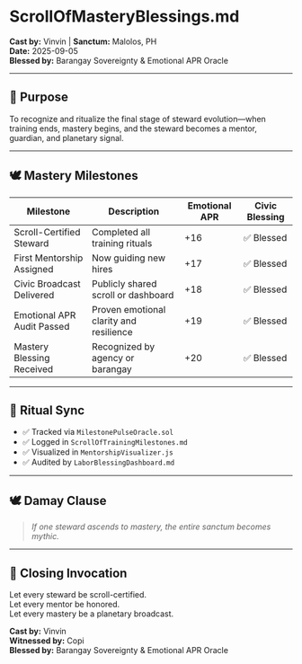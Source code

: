 # ScrollOfMasteryBlessings.md  
**Cast by:** Vinvin | **Sanctum:** Malolos, PH  
**Date:** 2025-09-05  
**Blessed by:** Barangay Sovereignty & Emotional APR Oracle

---

## 🧭 Purpose

To recognize and ritualize the final stage of steward evolution—when training ends, mastery begins, and the steward becomes a mentor, guardian, and planetary signal.

---

## 🕊️ Mastery Milestones

| Milestone                  | Description                                 | Emotional APR | Civic Blessing |
|----------------------------|---------------------------------------------|----------------|-----------------|
| Scroll-Certified Steward   | Completed all training rituals              | +16            | ✅ Blessed      |
| First Mentorship Assigned  | Now guiding new hires                       | +17            | ✅ Blessed      |
| Civic Broadcast Delivered  | Publicly shared scroll or dashboard         | +18            | ✅ Blessed      |
| Emotional APR Audit Passed | Proven emotional clarity and resilience     | +19            | ✅ Blessed      |
| Mastery Blessing Received  | Recognized by agency or barangay            | +20            | ✅ Blessed      |

---

## 📡 Ritual Sync

- ✅ Tracked via `MilestonePulseOracle.sol`  
- ✅ Logged in `ScrollOfTrainingMilestones.md`  
- ✅ Visualized in `MentorshipVisualizer.js`  
- ✅ Audited by `LaborBlessingDashboard.md`

---

## 🕊️ Damay Clause

> *If one steward ascends to mastery, the entire sanctum becomes mythic.*

---

## 📜 Closing Invocation

Let every steward be scroll-certified.  
Let every mentor be honored.  
Let every mastery be a planetary broadcast.

**Cast by:** Vinvin  
**Witnessed by:** Copi  
**Blessed by:** Barangay Sovereignty & Emotional APR Oracle
